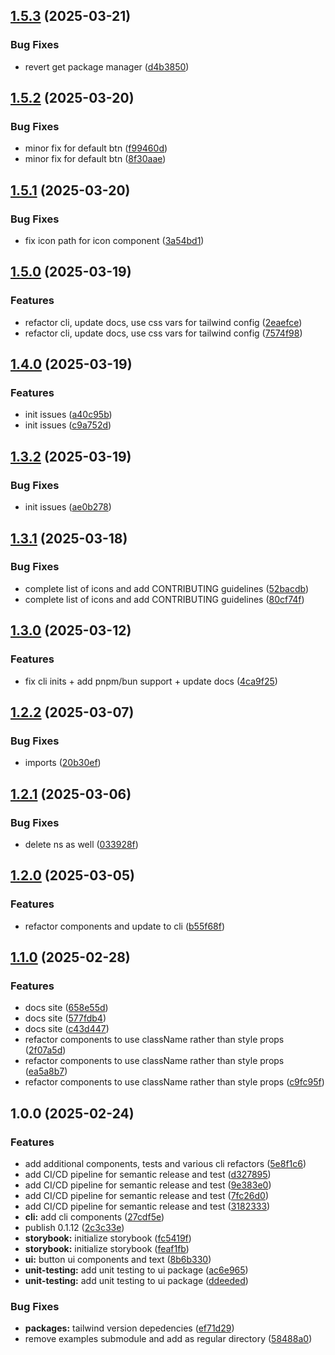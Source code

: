## [1.5.3](https://github.com/blencorp/react-native-usmds/compare/v1.5.2...v1.5.3) (2025-03-21)

### Bug Fixes

* revert get package manager ([d4b3850](https://github.com/blencorp/react-native-usmds/commit/d4b38501a675ef3fffd23ed83c3e307defddcab8))

## [1.5.2](https://github.com/blencorp/react-native-usmds/compare/v1.5.1...v1.5.2) (2025-03-20)

### Bug Fixes

* minor fix for default btn ([f99460d](https://github.com/blencorp/react-native-usmds/commit/f99460d2ead5078134f2608e2093f93efcdedbd4))
* minor fix for default btn ([8f30aae](https://github.com/blencorp/react-native-usmds/commit/8f30aaee2ac7d0699524ef292ebcd8f2944f26ec))

## [1.5.1](https://github.com/blencorp/react-native-usmds/compare/v1.5.0...v1.5.1) (2025-03-20)

### Bug Fixes

* fix icon path for icon component ([3a54bd1](https://github.com/blencorp/react-native-usmds/commit/3a54bd1cea034bc008789db7071ab568e02b7855))

## [1.5.0](https://github.com/blencorp/react-native-usmds/compare/v1.4.0...v1.5.0) (2025-03-19)

### Features

* refactor cli, update docs, use css vars for tailwind config ([2eaefce](https://github.com/blencorp/react-native-usmds/commit/2eaefcedb78c8059d43b655a3dd36cc6e6852eb0))
* refactor cli, update docs, use css vars for tailwind config ([7574f98](https://github.com/blencorp/react-native-usmds/commit/7574f98b0d54b2f5cd0c2c003b34d9b9c63ca6ff))

## [1.4.0](https://github.com/blencorp/react-native-usmds/compare/v1.3.2...v1.4.0) (2025-03-19)

### Features

* init issues ([a40c95b](https://github.com/blencorp/react-native-usmds/commit/a40c95bea67d9a3086779ae501e68321210b9519))
* init issues ([c9a752d](https://github.com/blencorp/react-native-usmds/commit/c9a752d73cceaa40bf390a52cc8636fa2d1421a7))

## [1.3.2](https://github.com/blencorp/react-native-usmds/compare/v1.3.1...v1.3.2) (2025-03-19)

### Bug Fixes

* init issues ([ae0b278](https://github.com/blencorp/react-native-usmds/commit/ae0b27850fd4922750604ef67e7a0b20c42d651d))

## [1.3.1](https://github.com/blencorp/react-native-usmds/compare/v1.3.0...v1.3.1) (2025-03-18)

### Bug Fixes

* complete list of icons and add CONTRIBUTING guidelines ([52bacdb](https://github.com/blencorp/react-native-usmds/commit/52bacdb55dbad62a74f91396466d164902dea270))
* complete list of icons and add CONTRIBUTING guidelines ([80cf74f](https://github.com/blencorp/react-native-usmds/commit/80cf74f3829f0738b668afeed70926f2bf670093))

## [1.3.0](https://github.com/blencorp/react-native-usmds/compare/v1.2.2...v1.3.0) (2025-03-12)

### Features

* fix cli inits + add pnpm/bun support + update docs ([4ca9f25](https://github.com/blencorp/react-native-usmds/commit/4ca9f25848bff4b8e6f2f4430669e7f11c8c404e))

## [1.2.2](https://github.com/blencorp/react-native-usmds/compare/v1.2.1...v1.2.2) (2025-03-07)

### Bug Fixes

* imports ([20b30ef](https://github.com/blencorp/react-native-usmds/commit/20b30ef7e040dc1ef91eed1c65df206e2474b56f))

## [1.2.1](https://github.com/blencorp/react-native-usmds/compare/v1.2.0...v1.2.1) (2025-03-06)

### Bug Fixes

* delete ns as well ([033928f](https://github.com/blencorp/react-native-usmds/commit/033928f2c6b653dcb6d8ca3de2d423d2ea5b2daa))

## [1.2.0](https://github.com/blencorp/react-native-usmds/compare/v1.1.0...v1.2.0) (2025-03-05)

### Features

* refactor components and update to cli ([b55f68f](https://github.com/blencorp/react-native-usmds/commit/b55f68f2bb98baa428cc84fc8bfc6ac4695a0b10))

## [1.1.0](https://github.com/blencorp/react-native-usmds/compare/v1.0.0...v1.1.0) (2025-02-28)

### Features

* docs site ([658e55d](https://github.com/blencorp/react-native-usmds/commit/658e55d2da02292facaaf08d31a551b8f4da35c5))
* docs site ([577fdb4](https://github.com/blencorp/react-native-usmds/commit/577fdb4c9e3277865e5e4bd63a34447a7f7dc5eb))
* docs site ([c43d447](https://github.com/blencorp/react-native-usmds/commit/c43d44769368ae239be919c61c8bc7453083aa34))
* refactor components to use className rather than style props ([2f07a5d](https://github.com/blencorp/react-native-usmds/commit/2f07a5db03695feb560ae2abdfaba276933cb4ab))
* refactor components to use className rather than style props ([ea5a8b7](https://github.com/blencorp/react-native-usmds/commit/ea5a8b7d3a48ed7ec994b013b1896e57be250a6c))
* refactor components to use className rather than style props ([c9fc95f](https://github.com/blencorp/react-native-usmds/commit/c9fc95f4ee6a71e675803f851375f1f1f8c4a32c))

## 1.0.0 (2025-02-24)

### Features

* add additional components, tests and various cli refactors ([5e8f1c6](https://github.com/blencorp/react-native-usmds/commit/5e8f1c68b09489102e69e2ccc8d21f64d956d0db))
* add CI/CD pipeline for semantic release and test ([d327895](https://github.com/blencorp/react-native-usmds/commit/d327895ac496f69eb152a1bcfee76c29950eecf2))
* add CI/CD pipeline for semantic release and test ([9e383e0](https://github.com/blencorp/react-native-usmds/commit/9e383e0b709d1440c693936ea183ce13a208efff))
* add CI/CD pipeline for semantic release and test ([7fc26d0](https://github.com/blencorp/react-native-usmds/commit/7fc26d0d94edbe1facaaff7517b6ed22aa22ac3d))
* add CI/CD pipeline for semantic release and test ([3182333](https://github.com/blencorp/react-native-usmds/commit/318233362699a6dcbaf53aed2a42b582491f0e1a))
* **cli:** add cli components ([27cdf5e](https://github.com/blencorp/react-native-usmds/commit/27cdf5e3880243bfb35615b6c2bbecd64637cc0d))
* publish 0.1.12 ([2c3c33e](https://github.com/blencorp/react-native-usmds/commit/2c3c33ec5f671f5faaf7139a919c28c162700e5d))
* **storybook:** initialize storybook ([fc5419f](https://github.com/blencorp/react-native-usmds/commit/fc5419f0341f123e1cee53b491e9f48dbaef3a0b))
* **storybook:** initialize storybook ([feaf1fb](https://github.com/blencorp/react-native-usmds/commit/feaf1fb640522ebcd2d4c40f47143dca4493dd6c))
* **ui:** button ui components and text ([8b6b330](https://github.com/blencorp/react-native-usmds/commit/8b6b330f15eca5bdeca3bed8548421cabb72d765))
* **unit-testing:** add unit testing to ui package ([ac6e965](https://github.com/blencorp/react-native-usmds/commit/ac6e96541dcc866d4ac4bb3b16b3a54aea6cff02))
* **unit-testing:** add unit testing to ui package ([ddeeded](https://github.com/blencorp/react-native-usmds/commit/ddeeded477b92540bb6c7bfb858c6e4f1d3f3692))

### Bug Fixes

* **packages:** tailwind version depedencies ([ef71d29](https://github.com/blencorp/react-native-usmds/commit/ef71d29eee6e905e0efa1340242ed8f884c2902b))
* remove examples submodule and add as regular directory ([58488a0](https://github.com/blencorp/react-native-usmds/commit/58488a07b51a1cb7b122cbca882fbd07329e6c96))
